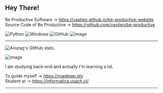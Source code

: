 ## Hey There!

  Be Productive Software → https://vastien.github.io/be-productive-website                           
  Source Code of Be Productive → https://github.com/vastien/be-productive
  
  ![Python](https://img.shields.io/badge/python-3670A0?style=for-the-badge&logo=python&logoColor=ffdd54) ![Windows](https://img.shields.io/badge/Windows-0078D6?style=for-the-badge&logo=windows&logoColor=white) ![GitHub](https://img.shields.io/badge/github-%23121011.svg?style=for-the-badge&logo=github&logoColor=white) ![image](https://img.shields.io/badge/GIT-E44C30?style=for-the-badge&logo=git&logoColor=white)

___________________________________________________________________________________________________________________________________________________________

![Anurag's GitHub stats](https://github-readme-stats.vercel.app/api?username=vastien&show_icons=true&theme=tokyonight).                  



![image]([(https://hits.seeyoufarm.com/api/count/incr/badge.svg?url=https%3A%2F%2Fgithub.com%2Fvastien1212%2Fhit-counter)])

I am studying back-end and actually I'm learning a lot. 

To guide myself → https://roadmap.sh/                                                                                                                                                                                                                                                                                                                     
Student at → https://informatica.usach.cl/       

___________________________________________________________________________________________________________________________________________________________


